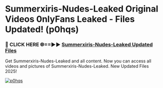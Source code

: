 # Summerxiris-Nudes-Leaked Original Videos 0nlyFans Leaked - Files Updated! (p0hqs)

<h3>🔴 CLICK HERE 🌐==►► <a href="https://tinyurl.com/5h6xmrr3" rel="nofollow">Summerxiris-Nudes-Leaked Updated Files</a></h3>

Get Summerxiris-Nudes-Leaked and all content. Now you can access all videos and pictures of Summerxiris-Nudes-Leaked. New Updated Files 2025!

[![p0hqs](https://i.imgur.com/KVD873Z.gif)](https://tinyurl.com/5h6xmrr3)

